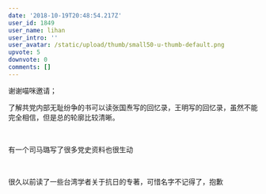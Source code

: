 ```yaml
---
date: '2018-10-19T20:48:54.217Z'
user_id: 1849
user_name: lihan
user_intro: ''
user_avatar: /static/upload/thumb/small50-u-thumb-default.png
upvote: 5
downvote: 0
comments: []
---
```


<div><p>谢谢喵咪邀请；</p><p>了解共党内部无耻纷争的书可以读张国焘写的回忆录，王明写的回忆录，虽然不能完全相信，但是总的轮廓比较清晰。</p><p><br></p><p>有一个司马璐写了很多党史资料也很生动</p><p><br></p><p>很久以前读了一些台湾学者关于抗日的专著，可惜名字不记得了，抱歉</p></div>
